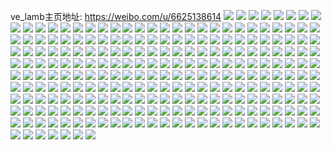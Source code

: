 ve_lamb主页地址: https://weibo.com/u/6625138614 
![](https://wx4.sinaimg.cn/mw2000/007empcqly1h9fko8jakuj3292302npf.jpg) 
![](https://wx4.sinaimg.cn/mw2000/007empcqly1h9fko93wfqj317r1mc7qq.jpg) 
![](https://wx4.sinaimg.cn/mw2000/007empcqly1h9fko9e789j30u0140ah4.jpg) 
![](https://wx4.sinaimg.cn/mw2000/007empcqly1h9fkoc5bixj328q2zou0y.jpg) 
![](https://wx4.sinaimg.cn/mw2000/007empcqly1h9fkodaz4tj32722xeu0z.jpg) 
![](https://wx4.sinaimg.cn/mw2000/007empcqly1h9fkogjuhqj30u0140drs.jpg) 
![](https://wx4.sinaimg.cn/mw2000/007empcqly1h9ed7twn62j31sc2dsb29.jpg) 
![](https://wx4.sinaimg.cn/mw2000/007empcqly1h9ed7t753yj31sc2dshdt.jpg) 
![](https://wx4.sinaimg.cn/mw2000/007empcqly1h9ed7vl3fuj326d2wihdu.jpg) 
![](https://wx4.sinaimg.cn/mw2000/007empcqly1h8kt3vky5vj31sc2dru0y.jpg) 
![](https://wx4.sinaimg.cn/mw2000/007empcqly1h8kt3xnovdj31rd2ci4qr.jpg) 
![](https://wx4.sinaimg.cn/mw2000/007empcqly1h8kt4bg1zej31sc2ds7wj.jpg) 
![](https://wx4.sinaimg.cn/mw2000/007empcqly1h8kt4ktchaj31sc2dsx6q.jpg) 
![](https://wx4.sinaimg.cn/mw2000/007empcqly1h8et4jtlsuj33342bcx6q.jpg) 
![](https://wx4.sinaimg.cn/mw2000/007empcqly1h87qh9zq8ej32b332te84.jpg) 
![](https://wx4.sinaimg.cn/mw2000/007empcqly1h87qhf645lj325q2vo4qr.jpg) 
![](https://wx4.sinaimg.cn/mw2000/007empcqly1h87qhjdqsuj32c0340b2d.jpg) 
![](https://wx4.sinaimg.cn/mw2000/007empcqly1h7y4hh44t2j31z52munpe.jpg) 
![](https://wx4.sinaimg.cn/mw2000/007empcqly1h7y4hidl5rj323x2t97wi.jpg) 
![](https://wx4.sinaimg.cn/mw2000/007empcqly1h7y4hl8284j31xc2kgb2a.jpg) 
![](https://wx4.sinaimg.cn/mw2000/007empcqly1h7y4hqb4f1j32062oanpe.jpg) 
![](https://wx4.sinaimg.cn/mw2000/007empcqly1h7y4hscjboj31td2f2b2a.jpg) 
![](https://wx4.sinaimg.cn/mw2000/007empcqly1h7y4hw3qwlj31wy2jyu0y.jpg) 
![](https://wx4.sinaimg.cn/mw2000/007empcqly1h7y4i2uadjj322k2rgkjo.jpg) 
![](https://wx4.sinaimg.cn/mw2000/007empcqly1h7y4i7ijgnj320x2pae84.jpg) 
![](https://wx4.sinaimg.cn/mw2000/007empcqly1h7y4hdddsnj321e2pwe84.jpg) 
![](https://wx4.sinaimg.cn/mw2000/007empcqly1h7y46z9oucj30v91vodwx.jpg) 
![](https://wx4.sinaimg.cn/mw2000/007empcqly1h7f3i7q31cj317r1mcjzr.jpg) 
![](https://wx4.sinaimg.cn/mw2000/007empcqly1h7f3ievclij31be0zkmzo.jpg) 
![](https://wx4.sinaimg.cn/mw2000/007empcqly1h6x65gslpjj30v91votde.jpg) 
![](https://wx4.sinaimg.cn/mw2000/007empcqly1h6x65j85svj32c02c07wi.jpg) 
![](https://wx4.sinaimg.cn/mw2000/007empcqly1h6tczikbt0j32c0340h92.jpg) 
![](https://wx4.sinaimg.cn/mw2000/007empcqly1h6td0mb6pmj32c03407rc.jpg) 
![](https://wx4.sinaimg.cn/mw2000/007empcqly1h6td1i05vdj32c0341u10.jpg) 
![](https://wx4.sinaimg.cn/mw2000/007empcqly1h6td0pvhjcj32c02c0qv5.jpg) 
![](https://wx4.sinaimg.cn/mw2000/007empcqly1h6td0t1ohej31kw2dckjl.jpg) 
![](https://wx4.sinaimg.cn/mw2000/007empcqly1h6td0xkqtnj30v915o4qq.jpg) 
![](https://wx4.sinaimg.cn/mw2000/007empcqly1h6td11war2j315o20x111.jpg) 
![](https://wx4.sinaimg.cn/mw2000/007empcqly1h6tcyxnby7j315o3341fl.jpg) 
![](https://wx4.sinaimg.cn/mw2000/007empcqly1h5fme9s3vqj32c0340npe.jpg) 
![](https://wx4.sinaimg.cn/mw2000/007empcqly1h5fme71on5j32c0340x6q.jpg) 
![](https://wx4.sinaimg.cn/mw2000/007empcqly1h5fmedq314j32c0340e82.jpg) 
![](https://wx4.sinaimg.cn/mw2000/007empcqly1h52sp4wcxnj327v2yib2d.jpg) 
![](https://wx4.sinaimg.cn/mw2000/007empcqly1h52spbh0jej324l2u4e82.jpg) 
![](https://wx4.sinaimg.cn/mw2000/007empcqly1h52sqjwj97j311c33yx6q.jpg) 
![](https://wx4.sinaimg.cn/mw2000/007empcqly1h52sp9evssj30zk0zktks.jpg) 
![](https://wx4.sinaimg.cn/mw2000/007empcqly1h52sp6h8ccj316o1kwb29.jpg) 
![](https://wx4.sinaimg.cn/mw2000/007empcqly1h52sp869nfj316o1kw4qp.jpg) 
![](https://wx4.sinaimg.cn/mw2000/007empcqly1h52spin0vkj32ap32ahdv.jpg) 
![](https://wx4.sinaimg.cn/mw2000/007empcqly1h52sqbacjjj327e2y17wm.jpg) 
![](https://wx4.sinaimg.cn/mw2000/007empcqly1h52sq0tfidj32ae31wb2f.jpg) 
![](https://wx4.sinaimg.cn/mw2000/007empcqgy1h4z3vwo3zqj32by33zkjm.jpg) 
![](https://wx4.sinaimg.cn/mw2000/007empcqgy1h4z3vytq5oj326m2wunpe.jpg) 
![](https://wx4.sinaimg.cn/mw2000/007empcqgy1h4z3w15rv8j328k2zf1kz.jpg) 
![](https://wx4.sinaimg.cn/mw2000/007empcqgy1h4z3w8ndcoj32am327hdw.jpg) 
![](https://wx4.sinaimg.cn/mw2000/007empcqgy1h4z3wi6uqzj32bz340e84.jpg) 
![](https://wx4.sinaimg.cn/mw2000/007empcqgy1h4z3wporcej328k2zf4qr.jpg) 
![](https://wx4.sinaimg.cn/mw2000/007empcqly1h4v74lr4cbj32412te7wi.jpg) 
![](https://wx4.sinaimg.cn/mw2000/007empcqly1h4v74osy9sj32c02c0b2b.jpg) 
![](https://wx4.sinaimg.cn/mw2000/007empcqly1h4v74usm05j315o335qv5.jpg) 
![](https://wx4.sinaimg.cn/mw2000/007empcqly1h4v74w31jej32c03414qq.jpg) 
![](https://wx4.sinaimg.cn/mw2000/007empcqly1h4v74xiblmj32c03414qq.jpg) 
![](https://wx4.sinaimg.cn/mw2000/007empcqly1h4v74z0jl7j329n30ub2a.jpg) 
![](https://wx4.sinaimg.cn/mw2000/007empcqly1h4v750ajboj32c0341b2a.jpg) 
![](https://wx4.sinaimg.cn/mw2000/007empcqly1h4v751wcgaj327q2ybb2a.jpg) 
![](https://wx4.sinaimg.cn/mw2000/007empcqly1h4v74r22lij329e29eb2a.jpg) 
![](https://wx4.sinaimg.cn/mw2000/007empcqly1h4v7551rs6j326q2wz4qq.jpg) 
![](https://wx4.sinaimg.cn/mw2000/007empcqly1h4v75b3b6cj326z2xc4qq.jpg) 
![](https://wx4.sinaimg.cn/mw2000/007empcqly1h4v75cnbnlj325i25ikjl.jpg) 
![](https://wx4.sinaimg.cn/mw2000/007empcqly1h4v74juhr0j32c02c1npe.jpg) 
![](https://wx4.sinaimg.cn/mw2000/007empcqly1h4v75do4kqj317r1mc4qp.jpg) 
![](https://wx4.sinaimg.cn/mw2000/007empcqly1h4r3ehj0maj32az32ox6q.jpg) 
![](https://wx4.sinaimg.cn/mw2000/007empcqly1h4r3eo27a7j32bn33ju0y.jpg) 
![](https://wx4.sinaimg.cn/mw2000/007empcqly1h4r3etz9flj32bb3331kz.jpg) 
![](https://wx4.sinaimg.cn/mw2000/007empcqly1h4r3f1c8kvj32a331g1kz.jpg) 
![](https://wx4.sinaimg.cn/mw2000/007empcqly1h4r3f3e8hoj329u3164qq.jpg) 
![](https://wx4.sinaimg.cn/mw2000/007empcqly1h4r3f4yjfyj30n014wqfm.jpg) 
![](https://wx4.sinaimg.cn/mw2000/007empcqly1h4r3e84xukj30v91vo4qq.jpg) 
![](https://wx4.sinaimg.cn/mw2000/007empcqly1h4r3eiy971j30u71hp11t.jpg) 
![](https://wx4.sinaimg.cn/mw2000/007empcqly1h46bghxe3ej325d2v6b2a.jpg) 
![](https://wx4.sinaimg.cn/mw2000/007empcqly1h46bgl4p79j325e2v7kjm.jpg) 
![](https://wx4.sinaimg.cn/mw2000/007empcqly1h46bgmnytwj31v42hjnpd.jpg) 
![](https://wx4.sinaimg.cn/mw2000/007empcqly1h46bgo2l05j32c03407wi.jpg) 
![](https://wx4.sinaimg.cn/mw2000/007empcqly1h46bgp5fppj32c03407wi.jpg) 
![](https://wx4.sinaimg.cn/mw2000/007empcqly1h46bgjk20aj32c033xkjm.jpg) 
![](https://wx4.sinaimg.cn/mw2000/007empcqly1h46bggwughj31sc2ds1ky.jpg) 
![](https://wx4.sinaimg.cn/mw2000/007empcqly1h46bgscma3j31ou2dqqv5.jpg) 
![](https://wx4.sinaimg.cn/mw2000/007empcqly1h46bgr2bx9j315o3364qq.jpg) 
![](https://wx4.sinaimg.cn/mw2000/007empcqly1h40i2egspej32c03407wk.jpg) 
![](https://wx4.sinaimg.cn/mw2000/007empcqly1h40i2u231zj316o1kwhdt.jpg) 
![](https://wx4.sinaimg.cn/mw2000/007empcqly1h40i2xgej2j317b1kw4qp.jpg) 
![](https://wx4.sinaimg.cn/mw2000/007empcqly1h40i3s2kv3j32c0340e84.jpg) 
![](https://wx4.sinaimg.cn/mw2000/007empcqly1h3nasck3h0j32c02c0e82.jpg) 
![](https://wx4.sinaimg.cn/mw2000/007empcqly1h3nas9v3nvj32c03401kz.jpg) 
![](https://wx4.sinaimg.cn/mw2000/007empcqly1h3nasdzpxvj314p1k11kx.jpg) 
![](https://wx4.sinaimg.cn/mw2000/007empcqly1h3nasgks92j32c0340npe.jpg) 
![](https://wx4.sinaimg.cn/mw2000/007empcqly1h3nasiywpwj32c0340kjm.jpg) 
![](https://wx4.sinaimg.cn/mw2000/007empcqly1h3nasm5t7ij32c03407wj.jpg) 
![](https://wx4.sinaimg.cn/mw2000/007empcqly1h3nasp0rx4j32b832zu0y.jpg) 
![](https://wx4.sinaimg.cn/mw2000/007empcqly1h3nasrqg1sj32c0340b2b.jpg) 
![](https://wx4.sinaimg.cn/mw2000/007empcqly1h3nastoxbuj32c0340x6p.jpg) 
![](https://wx4.sinaimg.cn/mw2000/007empcqly1h3nasve4t8j32c02c0x6p.jpg) 
![](https://wx4.sinaimg.cn/mw2000/007empcqly1h3nat0bgsvj32c0340npg.jpg) 
![](https://wx4.sinaimg.cn/mw2000/007empcqly1gywzv39ptdj31kx16oh9r.jpg) 
![](https://wx4.sinaimg.cn/mw2000/007empcqly1gywzv08gdij31kx16o1fg.jpg) 
![](https://wx4.sinaimg.cn/mw2000/007empcqly1gywzv15jdyj31nn1xz7wh.jpg) 
![](https://wx4.sinaimg.cn/mw2000/007empcqly1gywzv2fde9j316o1kwke6.jpg) 
![](https://wx4.sinaimg.cn/mw2000/007empcqly1gywzv46o8fj31sg2dlb29.jpg) 
![](https://wx4.sinaimg.cn/mw2000/007empcqly1gywzv592c1j31s82dsb29.jpg) 
![](https://wx4.sinaimg.cn/mw2000/007empcqly1gyxfu5toebj31sg2ct7wh.jpg) 
![](https://wx4.sinaimg.cn/mw2000/007empcqly1gyxfvr9fppj31eo1203za.jpg) 
![](https://wx4.sinaimg.cn/mw2000/007empcqly1gyr5quruxaj31wv2k3qv5.jpg) 
![](https://wx4.sinaimg.cn/mw2000/007empcqly1gyr5rorfewj32c0340npf.jpg) 
![](https://wx4.sinaimg.cn/mw2000/007empcqly1gyr5rrcbgvj32c0340npf.jpg) 
![](https://wx4.sinaimg.cn/mw2000/007empcqly1gyp9hlabnyj31ho1zke6s.jpg) 
![](https://wx4.sinaimg.cn/mw2000/007empcqly1gyp9hm8bkwj31qa2b0b29.jpg) 
![](https://wx4.sinaimg.cn/mw2000/007empcqly1gyp9hke456j32c0340x6r.jpg) 
![](https://wx4.sinaimg.cn/mw2000/007empcqly1gyp9i3ewo1j31sc2dskjl.jpg) 
![](https://wx4.sinaimg.cn/mw2000/007empcqly1gyp9hw5yt9j327k2y3hdw.jpg) 
![](https://wx4.sinaimg.cn/mw2000/007empcqly1gyp9i14ytgj32c0340x6s.jpg) 
![](https://wx4.sinaimg.cn/mw2000/007empcqly1gyp9ign0exj32c03404qt.jpg) 
![](https://wx4.sinaimg.cn/mw2000/007empcqly1gyp9hycm92j31400u0ts4.jpg) 
![](https://wx4.sinaimg.cn/mw2000/007empcqly1gyp9i9ov95j320a2qlkjn.jpg) 
![](https://wx4.sinaimg.cn/mw2000/007empcqly1gyp9htf4tpj329r310u0y.jpg) 
![](https://wx4.sinaimg.cn/mw2000/007empcqly1gyp9icf85yj32782xo7wk.jpg) 
![](https://wx4.sinaimg.cn/mw2000/007empcqly1gyp9i7hx8fj30yi1pcqv5.jpg) 
![](https://wx4.sinaimg.cn/mw2000/007empcqly1gyp9ihqzsij31sg2dsu0x.jpg) 
![](https://wx4.sinaimg.cn/mw2000/007empcqly1gyp9iiospvj31sg2dsnpd.jpg) 
![](https://wx4.sinaimg.cn/mw2000/007empcqly1gyp9kvqxpij31sg2dsu0x.jpg) 
![](https://wx4.sinaimg.cn/mw2000/007empcqly1gylolhja5vj32c02c0e82.jpg) 
![](https://wx4.sinaimg.cn/mw2000/007empcqly1gylolk9z70j32c0340b2b.jpg) 
![](https://wx4.sinaimg.cn/mw2000/007empcqly1gylomcc80nj32c02c0qv6.jpg) 
![](https://wx4.sinaimg.cn/mw2000/007empcqly1gyloll7ww5j32c0340e81.jpg) 
![](https://wx4.sinaimg.cn/mw2000/007empcqly1gylopfulu3j31z32msb2a.jpg) 
![](https://wx4.sinaimg.cn/mw2000/007empcqly1gylomdutvrj32c02c0qv5.jpg) 
![](https://wx4.sinaimg.cn/mw2000/007empcqly1gylomahm50j32c02c07wh.jpg) 
![](https://wx4.sinaimg.cn/mw2000/007empcqly1gylolnex4uj32c02c0nin.jpg) 
![](https://wx4.sinaimg.cn/mw2000/007empcqly1gylope9yqfj31sg2dsqv5.jpg) 
![](https://wx4.sinaimg.cn/mw2000/007empcqly1gylolm6v2mj32c02c0x6p.jpg) 
![](https://wx4.sinaimg.cn/mw2000/007empcqly1gylote52dqj32c0340u0y.jpg) 
![](https://wx4.sinaimg.cn/mw2000/007empcqly1gyespfe7nej30yi1pcwrr.jpg) 
![](https://wx4.sinaimg.cn/mw2000/007empcqly1gyespfr703j30yi1pck4n.jpg) 
![](https://wx4.sinaimg.cn/mw2000/007empcqly1gyespezla7j30yi1pc4bg.jpg) 
![](https://wx4.sinaimg.cn/mw2000/007empcqly1gyespgvzeaj31rb2cfkjl.jpg) 
![](https://wx4.sinaimg.cn/mw2000/007empcqly1gyesphgbaaj315p1jrqk1.jpg) 
![](https://wx4.sinaimg.cn/mw2000/007empcqly1gyespkaq20j32c0340hdw.jpg) 
![](https://wx4.sinaimg.cn/mw2000/007empcqly1gyespn9z4wj32c0340kjo.jpg) 
![](https://wx4.sinaimg.cn/mw2000/007empcqly1gyespp1zzaj32c02c0hdu.jpg) 
![](https://wx4.sinaimg.cn/mw2000/007empcqly1gy8i927lhxj32842yu4qr.jpg) 
![](https://wx4.sinaimg.cn/mw2000/007empcqly1gy8i94aldpj329t3137wj.jpg) 
![](https://wx4.sinaimg.cn/mw2000/007empcqly1gy8i906plrj32c02c0hdu.jpg) 
![](https://wx4.sinaimg.cn/mw2000/007empcqly1gy8i95zrk7j31sc2dsx6q.jpg) 
![](https://wx4.sinaimg.cn/mw2000/007empcqly1gxyi4ni9fwj31sg2d1x6p.jpg) 
![](https://wx4.sinaimg.cn/mw2000/007empcqly1gxvvwba6e7j316o1kx7wh.jpg) 
![](https://wx4.sinaimg.cn/mw2000/007empcqly1gxvvwp48noj316o1kxb29.jpg) 
![](https://wx4.sinaimg.cn/mw2000/007empcqly1gxvvwprue3j316o1kx4qp.jpg) 
![](https://wx4.sinaimg.cn/mw2000/007empcqly1gxvvwob6cfj32112pehdv.jpg) 
![](https://wx4.sinaimg.cn/mw2000/007empcqly1gxvvytv6bgj326c2wghdx.jpg) 
![](https://wx4.sinaimg.cn/mw2000/007empcqly1gxvvwejc7mj32612w1npf.jpg) 
![](https://wx4.sinaimg.cn/mw2000/007empcqly1gxvvwcwmc7j316o1kx7wh.jpg) 
![](https://wx4.sinaimg.cn/mw2000/007empcqly1gxvvxoqeqpj30lb0sg14d.jpg) 
![](https://wx4.sinaimg.cn/mw2000/007empcqly1gxvvwc4cdhj316o1kx1cp.jpg) 
![](https://wx4.sinaimg.cn/mw2000/007empcqly1gxtrz0518ej32c02c0x6p.jpg) 
![](https://wx4.sinaimg.cn/mw2000/007empcqly1gxtaj3azl4j31qb2dxe81.jpg) 
![](https://wx4.sinaimg.cn/mw2000/007empcqly1gxtaj4c10oj31q42czhdt.jpg) 
![](https://wx4.sinaimg.cn/mw2000/007empcqly1gxtaj53ev2j31q42dxhdt.jpg) 
![](https://wx4.sinaimg.cn/mw2000/007empcqly1gxtaj6mjtmj32c03407wj.jpg) 
![](https://wx4.sinaimg.cn/mw2000/007empcqly1gxtaj8l23vj32c0340x6s.jpg) 
![](https://wx4.sinaimg.cn/mw2000/007empcqly1gxtajb1lw1j32c0340u10.jpg) 
![](https://wx4.sinaimg.cn/mw2000/007empcqly1gxtajd3p87j32c0340npg.jpg) 
![](https://wx4.sinaimg.cn/mw2000/007empcqly1gxtajf6zhrj32c03401l0.jpg) 
![](https://wx4.sinaimg.cn/mw2000/007empcqly1gxtaj2e9sbj32c0340kjm.jpg) 
![](https://wx4.sinaimg.cn/mw2000/007empcqly1gxsm4fnm6mj31q52apb2a.jpg) 
![](https://wx4.sinaimg.cn/mw2000/007empcqly1gxsm4cd5c3j31sg2ds4qq.jpg) 
![](https://wx4.sinaimg.cn/mw2000/007empcqly1gxh8bl27tvj30ip0g2400.jpg) 
![](https://wx4.sinaimg.cn/mw2000/007empcqly1gxh8cwfjanj325y2vxnpg.jpg) 
![](https://wx4.sinaimg.cn/mw2000/007empcqly1gxh8c3vv6pj32bw3404qs.jpg) 
![](https://wx4.sinaimg.cn/mw2000/007empcqly1gxh8c585z6j31ou2944qq.jpg) 
![](https://wx4.sinaimg.cn/mw2000/007empcqly1gxh8c6jgv6j31o5286u0x.jpg) 
![](https://wx4.sinaimg.cn/mw2000/007empcqly1gxh8ccg659j327x2yk1l0.jpg) 
![](https://wx4.sinaimg.cn/mw2000/007empcqly1gxh8ca3kgxj32792xp1l0.jpg) 
![](https://wx4.sinaimg.cn/mw2000/007empcqly1gxh8cevaesj329y31a4qt.jpg) 
![](https://wx4.sinaimg.cn/mw2000/007empcqly1gxh8crvqr7j32a331gx6p.jpg) 
![](https://wx4.sinaimg.cn/mw2000/007empcqly1gxh8cyioejj32c02c07wi.jpg) 
![](https://wx4.sinaimg.cn/mw2000/007empcqly1gvzki3h1gdj30u0141gx7.jpg) 
![](https://wx4.sinaimg.cn/mw2000/007empcqly1gvzki49vpnj30u0140dpp.jpg) 
![](https://wx4.sinaimg.cn/mw2000/007empcqly1gvzki5dq7bj30u00u07az.jpg) 
![](https://wx4.sinaimg.cn/mw2000/007empcqly1gvzki5xv8ej30u013y47k.jpg) 
![](https://wx4.sinaimg.cn/mw2000/007empcqly1gvzki4uxw0j30u013ywkt.jpg) 
![](https://wx4.sinaimg.cn/mw2000/007empcqly1gvzki6i1vkj30u013yag5.jpg) 
![](https://wx4.sinaimg.cn/mw2000/007empcqly1gv6p3rpeasj61sg2dsnpd02.jpg) 
![](https://wx4.sinaimg.cn/mw2000/007empcqly1gv6p3t0jyuj62b732yx6q02.jpg) 
![](https://wx4.sinaimg.cn/mw2000/007empcqly1gv6p3qoa2sj62c02c0e8202.jpg) 
![](https://wx4.sinaimg.cn/mw2000/007empcqly1gv6p3uo6b5j62ag31y4qr02.jpg) 
![](https://wx4.sinaimg.cn/mw2000/007empcqly1gv6p43gn22j61sg2dsnpd02.jpg) 
![](https://wx4.sinaimg.cn/mw2000/007empcqly1gv6p42ik3oj62c03404qq02.jpg) 
![](https://wx4.sinaimg.cn/mw2000/007empcqly1gv6p4150jyj62tm248x6p02.jpg) 
![](https://wx4.sinaimg.cn/mw2000/007empcqly1gv6p3z1ks0j62c0340kjo02.jpg) 
![](https://wx4.sinaimg.cn/mw2000/007empcqly1gv6p3x47n2j62c0340kjo02.jpg) 
![](https://wx4.sinaimg.cn/mw2000/007empcqly1guppjeg504j32622w34qq.jpg) 
![](https://wx4.sinaimg.cn/mw2000/007empcqly1guppjjft3aj628v2zue8302.jpg) 
![](https://wx4.sinaimg.cn/mw2000/007empcqly1guppjlhvuej32al325qv6.jpg) 
![](https://wx4.sinaimg.cn/mw2000/007empcqly1guppjnmh03j62c03404qr02.jpg) 
![](https://wx4.sinaimg.cn/mw2000/007empcqly1guppjqb9x9j62c0340e8302.jpg) 
![](https://wx4.sinaimg.cn/mw2000/007empcqly1guppjbfl0ij62aq32bhdw02.jpg) 
![](https://wx4.sinaimg.cn/mw2000/007empcqly1guppjvg3ewj62c0340kjn02.jpg) 
![](https://wx4.sinaimg.cn/mw2000/007empcqly1guppk02aidj629h30nkjm02.jpg) 
![](https://wx4.sinaimg.cn/mw2000/007empcqly1guppk59t04j62c02c0b2902.jpg) 
![](https://wx4.sinaimg.cn/mw2000/007empcqly1guppjtjmkrj62c0340b2b02.jpg) 
![](https://wx4.sinaimg.cn/mw2000/007empcqly1guppjgrl2hj62a031cnpf02.jpg) 
![](https://wx4.sinaimg.cn/mw2000/007empcqly1guppjya8ujj62af31v7wk02.jpg) 
![](https://wx4.sinaimg.cn/mw2000/007empcqly1guppk3y3bgj329c30hx6s.jpg) 
![](https://wx4.sinaimg.cn/mw2000/007empcqly1guppk6umgbj62c0340e8202.jpg) 
![](https://wx4.sinaimg.cn/mw2000/007empcqly1guaofzo7owj63401r04qr02.jpg) 
![](https://wx4.sinaimg.cn/mw2000/007empcqly1guaofvf8hnj63401r0kjn02.jpg) 
![](https://wx4.sinaimg.cn/mw2000/007empcqly1guaogdm7dwj62c0340b2b02.jpg) 
![](https://wx4.sinaimg.cn/mw2000/007empcqly1guaog2tyn4j62c0340e8402.jpg) 
![](https://wx4.sinaimg.cn/mw2000/007empcqly1guaog6wz66j62c03404qs02.jpg) 
![](https://wx4.sinaimg.cn/mw2000/007empcqly1guaoft10csj62c02c0x6p02.jpg) 
![](https://wx4.sinaimg.cn/mw2000/007empcqly1guaogax5ghj63402c07wj02.jpg) 
![](https://wx4.sinaimg.cn/mw2000/007empcqly1guaogfadsvj62c0340kjm02.jpg) 
![](https://wx4.sinaimg.cn/mw2000/007empcqly1guaojgqtlvj60tu0tu7d202.jpg) 
![](https://wx4.sinaimg.cn/mw2000/007empcqly1gtzezd1rrzj62c0340qv502.jpg) 
![](https://wx4.sinaimg.cn/mw2000/007empcqly1gtzezapcqaj62842yukjl02.jpg) 
![](https://wx4.sinaimg.cn/mw2000/007empcqly1gtzezbwc2tj63402c0x6p02.jpg) 
![](https://wx4.sinaimg.cn/mw2000/007empcqly1gtzezg2k1fj60u014077702.jpg) 
![](https://wx4.sinaimg.cn/mw2000/007empcqly1gtzf0usw0qj61sc2dshdt02.jpg) 
![](https://wx4.sinaimg.cn/mw2000/007empcqly1gtzf0tr2tkj61sc2dskjl02.jpg) 
![](https://wx4.sinaimg.cn/mw2000/007empcqly1gtzf44f6cxj61401z417302.jpg) 
![](https://wx4.sinaimg.cn/mw2000/007empcqly1gtzezgkxbcj61401hcn6t02.jpg) 
![](https://wx4.sinaimg.cn/mw2000/007empcqly1gtzezh2xybj61401hcqd202.jpg) 
![](https://wx4.sinaimg.cn/mw2000/007empcqly1gtvxnzfy0vj61i01zxb2902.jpg) 
![](https://wx4.sinaimg.cn/mw2000/007empcqly1gtvxo0kwhqj61k022o1kx02.jpg) 
![](https://wx4.sinaimg.cn/mw2000/007empcqly1gtvxnxzdzhj61sg2dskjm02.jpg) 
![](https://wx4.sinaimg.cn/mw2000/007empcqly1gtvxo1eh29j62c02c0b2902.jpg) 
![](https://wx4.sinaimg.cn/mw2000/007empcqly1gtvxo2p99cj61sg2dskjg02.jpg) 
![](https://wx4.sinaimg.cn/mw2000/007empcqly1gtvxo3qm1jj63402c0e8102.jpg) 
![](https://wx4.sinaimg.cn/mw2000/007empcqly1gtuv9glcnij61sg2ds1ky02.jpg) 
![](https://wx4.sinaimg.cn/mw2000/007empcqly1gtuv9idebqj627z2yn1kz02.jpg) 
![](https://wx4.sinaimg.cn/mw2000/007empcqly1gtuv9l65tuj62c0340nph02.jpg) 

